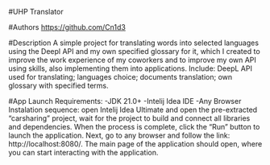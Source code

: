 #UHP Translator

#Authors
https://github.com/Cn1d3

#Description
A simple project for translating words into selected languages using the Deepl API and my own specified glossary for it, which I created to improve the work experience of my coworkers and to improve my own API using skills, also implementing them into applications.
Include:
DeepL API used for translating;
languages choice;
documents translation;
own glossary with specified terms.

#App Launch
Requirements:
-JDK 21.0+
-Intelij Idea IDE
-Any Browser
Instalation sequence:
open Intelij Idea Ultimate and open the pre-extracted “carsharing” project, wait for the project to build and connect all libraries and dependencies. When the process is complete, click the “Run” button to launch the application. Next, go to any browser and follow the link: http://localhost:8080/. The main page of the application should open, where you can start interacting with the application.
